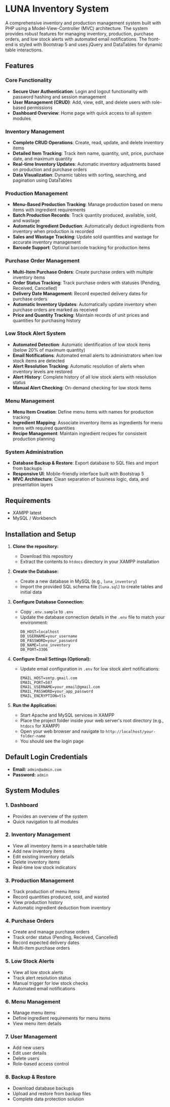 # LUNA Inventory System

A comprehensive inventory and production management system built with PHP using a Model-View-Controller (MVC) architecture. The system provides robust features for managing inventory, production, purchase orders, and low stock alerts with automated email notifications. The front-end is styled with Bootstrap 5 and uses jQuery and DataTables for dynamic table interactions.

## Features

### Core Functionality
- **Secure User Authentication**: Login and logout functionality with password hashing and session management
- **User Management (CRUD)**: Add, view, edit, and delete users with role-based permissions
- **Dashboard Overview**: Home page with quick access to all system modules

### Inventory Management
- **Complete CRUD Operations**: Create, read, update, and delete inventory items
- **Detailed Item Tracking**: Track item name, quantity, unit, price, purchase date, and maximum quantity
- **Real-time Inventory Updates**: Automatic inventory adjustments based on production and purchase orders
- **Data Visualization**: Dynamic tables with sorting, searching, and pagination using DataTables

### Production Management
- **Menu-Based Production Tracking**: Manage production based on menu items with ingredient requirements
- **Batch Production Records**: Track quantity produced, available, sold, and wastage
- **Automatic Ingredient Deduction**: Automatically deduct ingredients from inventory when production is recorded
- **Sales and Wastage Tracking**: Update sold quantities and wastage for accurate inventory management
- **Barcode Support**: Optional barcode tracking for production items

### Purchase Order Management
- **Multi-Item Purchase Orders**: Create purchase orders with multiple inventory items
- **Order Status Tracking**: Track purchase orders with statuses (Pending, Received, Cancelled)
- **Delivery Date Management**: Record expected delivery dates for purchase orders
- **Automatic Inventory Updates**: Automatically update inventory when purchase orders are marked as received
- **Price and Quantity Tracking**: Maintain records of unit prices and quantities for purchasing history

### Low Stock Alert System
- **Automated Detection**: Automatic identification of low stock items (below 20% of maximum quantity)
- **Email Notifications**: Automated email alerts to administrators when low stock items are detected
- **Alert Resolution Tracking**: Automatic resolution of alerts when inventory levels are restored
- **Alert History**: Complete history of all low stock alerts with resolution status
- **Manual Alert Checking**: On-demand checking for low stock items

### Menu Management
- **Menu Item Creation**: Define menu items with names for production tracking
- **Ingredient Mapping**: Associate inventory items as ingredients for menu items with required quantities
- **Recipe Management**: Maintain ingredient recipes for consistent production planning

### System Administration
- **Database Backup & Restore**: Export database to SQL files and import from backups
- **Responsive UI**: Mobile-friendly interface built with Bootstrap 5
- **MVC Architecture**: Clean separation of business logic, data, and presentation layers

## Requirements

- XAMPP latest
- MySQL / Workbench

## Installation and Setup

1. **Clone the repository:**
   - Download this repository
   - Extract the contents to `htdocs` directory in your XAMPP installation

2. **Create the Database:**
   - Create a new database in MySQL (e.g., `luna_inventory`)
   - Import the provided SQL schema file (`luna.sql`) to create tables and initial data

3. **Configure Database Connection:**
   - Copy `.env.sample` to `.env`
   - Update the database connection details in the `.env` file to match your environment:
     ```
     DB_HOST=localhost
     DB_USERNAME=your_username
     DB_PASSWORD=your_password
     DB_NAME=luna_inventory
     DB_PORT=3306
     ```

4. **Configure Email Settings (Optional):**
   - Update email configuration in `.env` for low stock alert notifications:
     ```
     EMAIL_HOST=smtp.gmail.com
     EMAIL_PORT=587
     EMAIL_USERNAME=your_email@gmail.com
     EMAIL_PASSWORD=your_app_password
     EMAIL_ENCRYPTION=tls
     ```

5. **Run the Application:**
   - Start Apache and MySQL services in XAMPP
   - Place the project folder inside your web server's root directory (e.g., `htdocs` for XAMPP)
   - Open your web browser and navigate to `http://localhost/your-folder-name`
   - You should see the login page

## Default Login Credentials

- **Email:** `admin@admin.com`
- **Password:** `admin`

## System Modules

### 1. Dashboard
- Provides an overview of the system
- Quick navigation to all modules

### 2. Inventory Management
- View all inventory items in a searchable table
- Add new inventory items
- Edit existing inventory details
- Delete inventory items
- Real-time low stock indicators

### 3. Production Management
- Track production of menu items
- Record quantities produced, sold, and wasted
- View production history
- Automatic ingredient deduction from inventory

### 4. Purchase Orders
- Create and manage purchase orders
- Track order status (Pending, Received, Cancelled)
- Record expected delivery dates
- Multi-item purchase orders

### 5. Low Stock Alerts
- View all low stock alerts
- Track alert resolution status
- Manual trigger for low stock checks
- Automated email notifications

### 6. Menu Management
- Manage menu items
- Define ingredient requirements for menu items
- View menu item details

### 7. User Management
- Add new users
- Edit user details
- Delete users
- Role-based access control

### 8. Backup & Restore
- Download database backups
- Upload and restore from backup files
- Complete data protection solution
